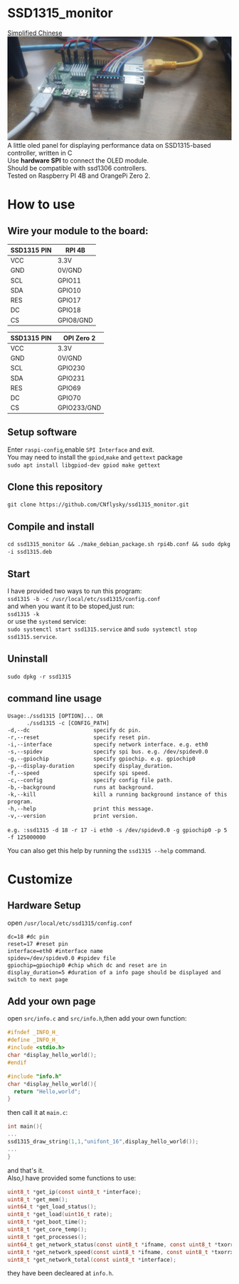 # SSD1315_monitor
[Simplified Chinese](https://github.com/CNflysky/ssd1315_monitor/blob/main/README_zh.md)  
![demo](https://github.com/CNflysky/ssd1315_monitor/blob/30b27b2acf07eabf27873023a94d65e6d676ec41/IMG_20210726_133237_1.jpg)  
A little oled panel for displaying performance data on SSD1315-based controller, written in C  
Use **hardware SPI** to connect the OLED module.  
Should be compatible with ssd1306 controllers.  
Tested on Raspberry PI 4B and OrangePi Zero 2.
# How to use
## Wire your module to the board:  
| SSD1315 PIN | RPI 4B |
| - | - |
| VCC | 3.3V |
| GND | 0V/GND |
| SCL | GPIO11 |
| SDA | GPIO10 |
| RES | GPIO17 |
| DC | GPIO18 |
| CS | GPIO8/GND |

| SSD1315 PIN | OPI Zero 2 |
| - | - |
| VCC | 3.3V |
| GND | 0V/GND |
| SCL | GPIO230 |
| SDA | GPIO231 |
| RES | GPIO69 |
| DC | GPIO70 |
| CS | GPIO233/GND |
## Setup software
Enter `raspi-config`,enable `SPI Interface` and exit.  
You may need to install the `gpiod`,`make` and `gettext` package  
`sudo apt install libgpiod-dev gpiod make gettext`  
## Clone this repository  
`git clone https://github.com/CNflysky/ssd1315_monitor.git`  
## Compile and install 
`cd ssd1315_monitor && ./make_debian_package.sh rpi4b.conf && sudo dpkg -i ssd1315.deb`  
## Start 
I have provided two ways to run this program:  
`ssd1315 -b -c /usr/local/etc/ssd1315/config.conf`  
and when you want it to be stoped,just run:  
`ssd1315 -k`  
or use the `systemd` service:  
`sudo systemctl start ssd1315.service` and `sudo systemctl stop ssd1315.service`.  
## Uninstall
`sudo dpkg -r ssd1315`  
## command line usage  

```
Usage:./ssd1315 [OPTION]... OR  
      ./ssd1315 -c [CONFIG_PATH]  
-d,--dc                    specify dc pin.  
-r,--reset                 specify reset pin.  
-i,--interface             specify network interface. e.g. eth0  
-s,--spidev                specify spi bus. e.g. /dev/spidev0.0  
-g,--gpiochip              specify gpiochip. e.g. gpiochip0  
-p,--display-duration      specify display_duration.  
-f,--speed                 specify spi speed.  
-c,--config                specify config file path.  
-b,--background            runs at background.  
-k,--kill                  kill a running background instance of this program.  
-h,--help                  print this message.  
-v,--version               print version. 

e.g. :ssd1315 -d 18 -r 17 -i eth0 -s /dev/spidev0.0 -g gpiochip0 -p 5 -f 125000000  
```
You can also get this help by running the `ssd1315 --help` command.  

# Customize
## Hardware Setup
open `/usr/local/etc/ssd1315/config.conf`
```text
dc=18 #dc pin
reset=17 #reset pin
interface=eth0 #interface name
spidev=/dev/spidev0.0 #spidev file
gpiochip=gpiochip0 #chip which dc and reset are in
display_duration=5 #duration of a info page should be displayed and switch to next page

```
## Add your own page  
open `src/info.c` and `src/info.h`,then add your own function:
```c
#ifndef _INFO_H_
#define _INFO_H_
#include <stdio.h>
char *display_hello_world();
#endif
```

```c
#include "info.h"
char *display_hello_world(){
  return "Hello,world";
}
```
then call it at `main.c`:
```c
int main(){
...
ssd1315_draw_string(1,1,"unifont_16",display_hello_world());
...
}
```
and that's it.  
Also,I have provided some functions to use:
```c
uint8_t *get_ip(const uint8_t *interface);
uint8_t *get_mem();
uint64_t *get_load_status();
uint8_t *get_load(uint16_t rate);
uint8_t *get_boot_time();
uint8_t *get_core_temp();
uint8_t *get_processes();
uint64_t get_network_status(const uint8_t *ifname, const uint8_t *txorrx);
uint8_t *get_network_speed(const uint8_t *ifname, const uint8_t *txorrx, uint16_t rate);
uint8_t *get_network_total(const uint8_t *interface);
```
they have been decleared at `info.h`.
